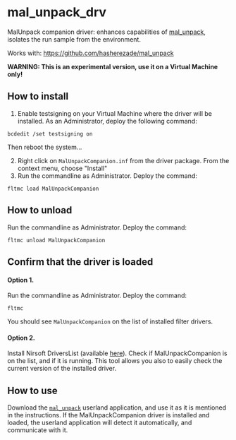 # mal_unpack_drv
MalUnpack companion driver: enhances capabilities of [mal_unpack](https://github.com/hasherezade/mal_unpack), isolates the run sample from the environment.

Works with: https://github.com/hasherezade/mal_unpack

**WARNING: This is an experimental version, use it on a Virtual Machine only!**

How to install
---

1. Enable testsigning on your Virtual Machine where the driver will be installed. As an Administrator, deploy the following command:

```
bcdedit /set testsigning on
```

Then reboot the system...

2. Right click on `MalUnpackCompanion.inf` from the driver package. From the context menu, choose "Install"
3. Run the commandline as Administrator. Deploy the command:
```
fltmc load MalUnpackCompanion
```

How to unload
---
Run the commandline as Administrator. Deploy the command:
```
fltmc unload MalUnpackCompanion
```

Confirm that the driver is loaded
---

#### Option 1.

Run the commandline as Administrator. Deploy the command:
```
fltmc
```
You should see `MalUnpackCompanion` on the list of installed filter drivers.

#### Option 2.

Install Nirsoft DriversList (available [here](https://www.nirsoft.net/utils/installed_drivers_list.html)). Check if MalUnpackCompanion is on the list, and if it is running. This tool allows you also to easily check the current version of the installed driver.

How to use
---

Download the [`mal_unpack`](https://github.com/hasherezade/mal_unpack) userland application, and use it as it is mentioned in the instructions. If the MalUnpackCompanion driver is installed and loaded, the userland application will detect it automatically, and communicate with it.


